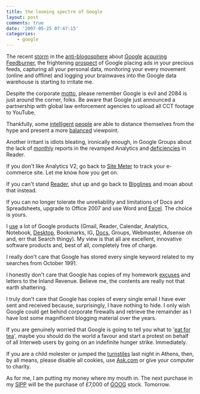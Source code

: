```yaml
---
title: the looming spectre of Google
layout: post
comments: true
date: '2007-05-25 07:47:15'
categories:
    - google
---
```

The recent
[storm](http://scobleizer.com/2007/05/23/dog-distrustdisdain-of-google-moves-in/)
in the
[anti-blogosphere](http://www.therssweblog.com/?guid=20070524110855)
about [Google](http://www.google.com/)
[acquiring](http://www.techcrunch.com/2007/05/23/100-million-payday-for-feedburner-this-deal-is-confirmed/)
[Feedburner](http://www.feedburner.com), the frightening
[prospect](http://www.geeknewscentral.com/archives/007047.html) of
Google placing ads in your precious feeds, capturing all your personal
data, monitoring your every movement (online and offline) and logging
your brainwaves into the Google data warehouse is starting to irritate
me.

Despite the corporate
[motto](http://investor.google.com/conduct.html), please remember
Google is evil and 2084 is just around the corner, folks. Be aware
that Google just announced a partnership with global law enforcement
agencies to upload all CCT footage to YouTube.

Thankfully, some
[intelligent](http://marshallk.com/why-buying-feedburner-is-really-smart-of-google)
[people](http://andybeard.eu/2007/05/77-reasons-why-google-buying-feedburner-is-a-match-made-in-heaven-hell.html)
are able to distance themselves from the hype and present a more
[balanced](http://scobleizer.com/2007/05/24/another-reason-i-use-google-reader/)
viewpoint.

Another irritant is idiots bleating, ironically enough, in Google
Groups about the lack of
[monthly](http://groups.google.com/group/analytics-help-basics/browse_frm/thread/648a3ded5712a1e7/2f37bba1b8a3346c?lnk=gst&q=monthly&rnum=2#2f37bba1b8a3346c)
reports in the revamped Analytics and
[deficiencies](http://groups.google.com/group/Google-Labs-Reader/browse_frm/thread/46ecef4ffd2722da)
in Reader.

If you don't like Analytics V2, go back to [Site
Meter](http://sitemeter.sitetoolbox.com/) to track your e-commerce
site.  Let me know how you get on.

If you can't stand [Reader](http://www.google.com/reader/view/), shut
up and go back to
[Bloglines](http://www.vecosys.com/2007/05/24/i-hate-the-bloglines-plumber/)
and moan about that instead.

If you can no longer tolerate the unreliability and limitations of
Docs and Spreadsheets, upgrade to Office 2007 and use Word and
[Excel](http://www.nbrightside.com/blog/2006/09/14/google-versus-microsoft/).
The choice is yours.

I
[use](http://www.nbrightside.com/blog/2007/02/19/am-i-a-google-whore-yet/)
a lot of Google products (Gmail, Reader, Calendar, Analytics,
Notebook,
[Desktop](http://www.nbrightside.com/blog/2007/03/07/in-praise-of-google-desktop/),
Bookmarks, IG,
[Docs](http://www.nbrightside.com/blog/2006/10/11/google-docs-and-spreadsheets/),
Groups, Webmaster, Adsense oh and, err that Search thingy). My view is
that all are excellent, innovative software products and, best of all,
completely free of charge.

I really don't care that Google has stored every single keyword
related to my searches from October 1991.

I honestly don't care that Google has copies of my homework
[excuses](http://www.nbrightside.com/blog/2006/06/05/novel-homework-excuse/)
and letters to the Inland Revenue. Believe me, the contents are really
not that earth shattering.

I truly don't care that Google has copies of every single email I have
ever sent and received because, surprisingly, I have nothing to
hide. I only wish Google could get behind corporate firewalls and
retrieve the remainder as I have lost some magnificent blogging
material over the years.

If you are genuinely worried that Google is going to tell you what to
'[eat for
tea](http://www.ft.com/cms/s/c3e49548-088e-11dc-b11e-000b5df10621.html)',
maybe you should do the world a favour and start a protest on behalf
of all Interweb users by going on an indefinite hunger
strike. Immediately.

If you are a child molester or jumped the
[turnstiles](http://news.bbc.co.uk/sport1/hi/football/teams/l/liverpool/6686867.stm)
last night in Athens, then, by all means, please disable all cookies,
use [Ask.com](http://www.nbrightside.com/blog/2007/05/11/dont-ask/) or
give your computer to charity.

As for me, I am putting my money where my mouth in. The next purchase
in my
[SIPP](http://www.nbrightside.com/blog/2005/11/21/my-personal-pensions-crisis/)
will be the purchase of &pound;7,000 of
[GOOG](http://finance.google.com/finance?q=goog) stock. Tomorrow.
